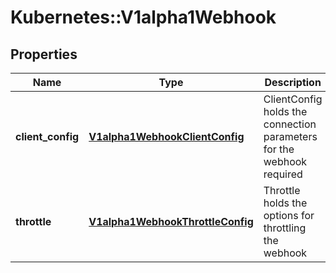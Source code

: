# Kubernetes::V1alpha1Webhook

## Properties
Name | Type | Description | Notes
------------ | ------------- | ------------- | -------------
**client_config** | [**V1alpha1WebhookClientConfig**](V1alpha1WebhookClientConfig.md) | ClientConfig holds the connection parameters for the webhook required | 
**throttle** | [**V1alpha1WebhookThrottleConfig**](V1alpha1WebhookThrottleConfig.md) | Throttle holds the options for throttling the webhook | [optional] 


